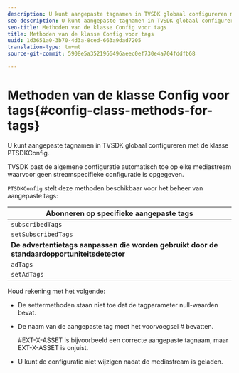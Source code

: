 ```yaml
---
description: U kunt aangepaste tagnamen in TVSDK globaal configureren met de klasse PTSDKConfig.
seo-description: U kunt aangepaste tagnamen in TVSDK globaal configureren met de klasse PTSDKConfig.
seo-title: Methoden van de klasse Config voor tags
title: Methoden van de klasse Config voor tags
uuid: 1d3651a0-3b70-4d3a-8ced-663a9dad7205
translation-type: tm+mt
source-git-commit: 5908e5a3521966496aeec0ef730e4a704fddfb68

---
```



# Methoden van de klasse Config voor tags{#config-class-methods-for-tags}

U kunt aangepaste tagnamen in TVSDK globaal configureren met de klasse PTSDKConfig.

TVSDK past de algemene configuratie automatisch toe op elke mediastream waarvoor geen streamspecifieke configuratie is opgegeven.

`PTSDKConfig` stelt deze methoden beschikbaar voor het beheer van aangepaste tags:

| **Abonneren op specifieke aangepaste tags** |
|---|
| `subscribedTags` | Hiermee wordt de huidige lijst met geabonneerde tags opgehaald. |
| `setSubscribedTags` | Hiermee stelt u de lijst met geabonneerde tags in die aan de toepassing worden blootgesteld. |
| **De advertentietags aanpassen die worden gebruikt door de standaardopportuniteitsdetector** |
| `adTags` | Hiermee wordt de huidige lijst met advertentietags opgehaald. |
| `setAdTags` | Hiermee stelt u de lijst met advertentietags in die door de standaardopportuniteitsgenerator wordt gebruikt. |

Houd rekening met het volgende:

* De settermethoden staan niet toe dat de tagparameter null-waarden bevat.
* De naam van de aangepaste tag moet het voorvoegsel # bevatten.

   #EXT-X-ASSET is bijvoorbeeld een correcte aangepaste tagnaam, maar EXT-X-ASSET is onjuist.
* U kunt de configuratie niet wijzigen nadat de mediastream is geladen.

